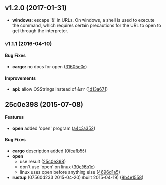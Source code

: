 <a name="v1.2.0"></a>
## v1.2.0 (2017-01-31)

* **windows**: escape '&' in URLs. On windows, a shell is used to execute the command, which
  requires certain precautions for the URL to open to get through the interpreter.


<a name="v1.1.1"></a>
### v1.1.1 (2016-04-10)


#### Bug Fixes

* **cargo:**  no docs for open ([31605e0e](https://github.com/Byron/open-rs/commit/31605e0eddfb0cf8db635dd4d86131bc46beae78))

#### Improvements

* **api:**  allow OSStrings instead of &str ([1d13a671](https://github.com/Byron/open-rs/commit/1d13a671f2c9bd9616bf185fac77b32da1dcf8ee))



<a name="25c0e398"></a>
## 25c0e398 (2015-07-08)


#### Features

* **open**  added 'open' program ([a4c3a352](https://github.com/Byron/open-rs/commit/a4c3a352c8f912211d5ab48daaf41cb847ebcc0c))

#### Bug Fixes

* **cargo**  description added ([0fcafb56](https://github.com/Byron/open-rs/commit/0fcafb56cdb5d154b3e983d17c93a1dd7c665426))
* **open**
  *  use result ([25c0e398](https://github.com/Byron/open-rs/commit/25c0e398856c24a2daf0444640567ed3fd2f4307))
  *  don't use 'open' on linux ([30c96b1c](https://github.com/Byron/open-rs/commit/30c96b1cb95c1e03bede218b8fb03bbd9ada9317))
  *  linux uses open before anything else ([4696d1a5](https://github.com/Byron/open-rs/commit/4696d1a5ec80691e97bb1be4261d4f79ee0ade4d))
* **rustup**  (07560d233 2015-04-20) (built 2015-04-19) ([8b4e1558](https://github.com/Byron/open-rs/commit/8b4e1558f09937c555ab381ea6399a2c0758c23d))



